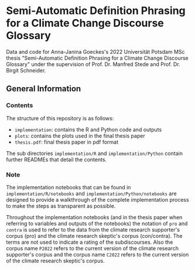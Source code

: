 # Semi-Automatic Definition Phrasing for a Climate Change Discourse Glossary

Data and code for Anna-Janina Goeckes's 2022 Universität Potsdam MSc thesis "Semi-Automatic Definition Phrasing for a Climate Change Discourse Glossary" under the supervision of Prof. Dr. Manfred Stede and Prof. Dr. Birgit Schneider.

## General Information

### Contents
The structure of this repository is as follows:

- `implementation`: contains the R and Python code and outputs 
- `plots`: contains the plots used in the final thesis paper
- `thesis.pdf`: final thesis paper in pdf format

The sub directories `implementation/R` and `implementation/Python` contain further READMEs that detail the contents.

### Note
The implementation notebooks that can be found in `implementation/R/notebooks` and `implementation/Python/notebooks` are designed to provide a walkthrough of the complete implementation process to make the steps as transparent as possible. 

Throughout the implementation notebooks (and in the thesis paper when referring to variables and outputs of the notebooks) the notation of `pro` and `contra` is used to refer to the data from the climate research supporter's corpus (pro) and the climate research skeptic's corpus (con/contra). The terms are not used to indicate a rating of the subdiscourses. Also the corpus name `P2022` refers to the current version of the climate research supporter's corpus and the corpus name `C2022` refers to the current version of the climate research skeptic's corpus. 
